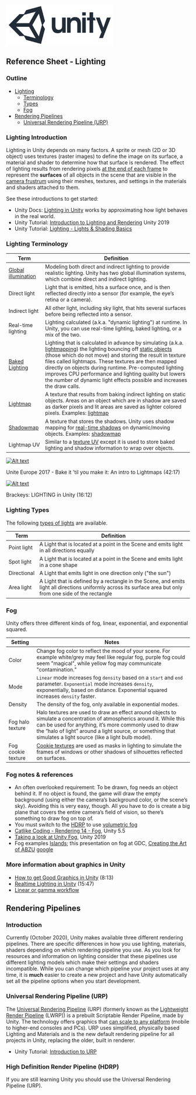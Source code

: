 

![unity logo](images/unity-logo-293w.png)

## Reference Sheet - Lighting

### Outline

- [Lighting](#Lighting-Introduction)
	- [Terminology](#Lighting-Terminology)
	- [Types](#Lighting-Types)
	- [Fog](#Fog)
- [Rendering Pipelines](#Rendering-Pipelines)
	- [Universal Rendering Pipeline (URP)](#universal-rendering-pipeline-urp)

### Lighting Introduction

Lighting in Unity depends on many factors. A sprite or mesh (2D or 3D object) uses textures (raster images) to define the image on its surface, a material and shader to determine how that surface is rendered. The effect of lighting results from rendering pixels [at the end of each frame](https://docs.unity3d.com/Manual/ExecutionOrder.html) to represent the **surfaces** of all objects in the scene that are visible in the [camera frustrum](https://docs.unity3d.com/Manual/UnderstandingFrustum.html) using their meshes, textures, and settings in the materials and shaders attached to them.

See these introductions to get started:
- Unity Docs: [Lighting in Unity](https://docs.unity3d.com/Manual/LightingOverview.html) works by approximating how light behaves in the real world.
- Unity Tutorial: [Introduction to Lighting and Rendering](https://learn.unity.com/tutorial/introduction-to-lighting-and-rendering-2019-3) Unity 2019
- Unity Tutorial: [Lighting - Lights & Shading Basics](https://learn.unity.com/tutorial/lighting-lights-shading-basics#)



### Lighting Terminology

Term | Definition
--- | ---
[Global illumination](https://docs.unity3d.com/Manual/LightingInUnity.html) | Modeling both direct and indirect lighting to provide realistic lighting. Unity has two global illumination systems, which combine direct and indirect lighting.
Direct light | Light that is emitted, hits a surface once, and is then reflected directly into a sensor (for example, the eye’s retina or a camera).
Indirect light | All other light, including sky light, that hits several surfaces before being reflected into a sensor.
Real-time lighting | Lighting calculated (a.k.a. "dynamic lighting") at runtime. In Unity, you can use real-time lighting, baked lighting, or a mix of the two.
[Baked Lighting](https://docs.unity3d.com/Manual/LightMode-Baked.html) | Lighting that is calculated in advance by simulating (a.k.a. [lightmapping](https://docs.unity3d.com/Manual/Lightmappers.html)) the lighting bouncing off [static objects](https://docs.unity3d.com/Manual/StaticObjects.html) (those which do not move) and storing the result in texture files called lightmaps. These textures are then mapped directly on objects during runtime. Pre-computed lighting improves CPU performance and lighting quality but lowers the number of dynamic light effects possible and increases the draw calls.
[Lightmap](https://en.wikipedia.org/wiki/Lightmap) | A texture that results from baking indirect lighting on static objects. Areas on an object which are in shadow are saved as darker pixels and lit areas are saved as lighter colored pixels. Examples: [lightmap](https://twitter.com/yuriyodonnell/status/880374951160803328)
[Shadowmap](https://en.wikipedia.org/wiki/Shadow_mapping) | A texture that stores the shadows. Unity uses shadow mapping for [real-time shadows](https://docs.unity3d.com/Manual/shadow-mapping.html) on dynamic/moving objects. Examples: [shadowmap](https://viktorpramberg.com/baked-lighting)
Lightmap UV | Similar to a [texture UV](Unity-Sprites-and-Textures.md#textures) except it is used to store baked lighting and shadow information to wrap over objects.


[![Alt text](https://img.youtube.com/vi/u5RTVMBWabg/0.jpg)](https://www.youtube.com/watch?v=u5RTVMBWabg)

Unite Europe 2017 - Bake it 'til you make it: An intro to Lightmaps (42:17)

[![Alt text](https://img.youtube.com/vi/VnG2gOKV9dw/0.jpg)](https://www.youtube.com/watch?v=VnG2gOKV9dw)

Brackeys: LIGHTING in Unity (16:12)




### Lighting Types

The following [types of lights](https://docs.unity3d.com/Manual/Lighting.html) are available.


Term | Definition
--- | ---
Point light | A Light that is located at a point in the Scene and emits light in all directions equally
Spot light | A Light that is located at a point in the Scene and emits light in a cone shape
Directional | A Light that emits light in one direction only ("the sun")
Area light | A Light that is defined by a rectangle in the Scene, and emits light all directions uniformly across its surface area but only from one side of the rectangle





### Fog

Unity offers three different kinds of fog, linear, exponential, and exponential squared.

Setting | Notes
--- | ---
Color | Change fog color to reflect the mood of your scene. For example white/grey may feel like regular fog, purple fog could seem "magical", while yellow fog may communicate "contamination."
Mode | `Linear` mode increases fog `density` based on a `start` and `end` parameter. `Exponential` mode increases `density`, exponentially, based on distance. Exponential squared increases `density` faster.
Density | The density of the fog, only available in exponential modes.
Fog halo texture | Halo textures are used to draw an effect around objects to simulate a concentration of atmospherics around it. While this can be used for anything, it’s more commonly used to draw the “halo of light” around a light source, or something that simulates a light source (like a light bulb model).
Fog cookie texture | [Cookie textures](https://docs.unity3d.com/Manual/Cookies.html) are used as masks in lighting to simulate the frames of windows or other shadows of silhouettes reflected on surfaces.


### Fog notes & references

- An often overlooked requirement: To be drawn, fog needs an object behind it. If no object is found, the game will draw the empty background (using either the camera’s background color, or the scene’s sky). Avoiding this is very easy, though. All you have to do is create a big plane that covers the entire camera’s field of vision, so there’s something to draw fog on top of.
- You must switch to the [HDRP](https://unity.com/how-to/getting-started-high-definition-render-pipeline-hdrp-games) to use [volumetric fog](https://learn.unity.com/tutorial/creating-volumetric-fog-19)
- [Catlike Coding - Rendering 14 - Fog](https://catlikecoding.com/unity/tutorials/rendering/part-14/), Unity 5.5
- [Taking a look at Unity Fog](https://magazine.renderosity.com/article/5204/taking-a-look-at-unity-fog), Unity 2019
- Fog examples [Islands](https://carlburton.itch.io/islands); this presentation on fog at GDC, [Creating the Art of ABZU](https://www.youtube.com/watch?v=l9NX06mvp2E&lc=UgwWzcN89QNIX2tywXx4AaABAg&ab_channel=GDC) [google](https://www.google.com/search?q=fog+in+unity+2019&tbm=isch&ictx=1&tbs=rimg:Ccpsg4JjRmFaIgjKbIOCY0ZhWioSCcpsg4JjRmFaERYmXh2YOZ7l&safe=off&hl=en&sa=X&ved=2ahUKEwjMvLPIreTrAhUOVFMKHYLcCYcQiRx6BAgAEAQ&biw=1440&bih=766)


### More information about graphics in Unity

- [How to get Good Graphics in Unity](https://www.youtube.com/watch?v=owZneI02YOU&ab_channel=Brackeys) (8:13)
- [Realtime Lighting in Unity](https://www.youtube.com/watch?v=wwm98VdzD8s&ab_channel=Brackeys) (15:47)
- [Linear or gamma workflow](https://docs.unity3d.com/Manual/LinearRendering-LinearOrGammaWorkflow.html)






## Rendering Pipelines


### Introduction

Currently (October 2020), Unity makes available three different rendering pipelines. There are specific differences in how you use lighting, materials, shaders depending on which rendering pipeline you use. As you look for resources and information on lighting consider that these pipelines use different lighting models which make their settings and shaders incompatible. While you can change which pipeline your project uses at any time, it is **much** easier to create a new project and have Unity automatically set all the pipeline options when you start development.



### Universal Rendering Pipeline (URP)

The [Universal Rendering Pipeline](https://docs.unity3d.com/Packages/com.unity.render-pipelines.universal@latest/) (URP) (formerly known as the [Lightweight Render Pipeline](https://docs.unity3d.com/Packages/com.unity.render-pipelines.lightweight@6.5/manual/index.html) (LWRP)) is a prebuilt Scriptable Render Pipeline, made by Unity. The technology offers graphics that [can scale to any platform](https://blogs.unity3d.com/2020/02/10/achieve-beautiful-scalable-and-performant-graphics-with-the-universal-render-pipeline/) (mobile to higher-end consoles and PCs). URP uses simplified, physically based Lighting and Materials and is the new default rendering pipeline for all projects in Unity, replacing the older, built in renderer.

- Unity Tutorial: [Introduction to URP](https://learn.unity.com/tutorial/introduction-to-urp)


### High Definition Render Pipeline (HDRP)

If you are still learning Unity you should use the Universal Rendering Pipeline (URP).
